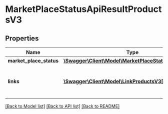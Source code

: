 # MarketPlaceStatusApiResultProductsV3

## Properties
Name | Type | Description | Notes
------------ | ------------- | ------------- | -------------
**market_place_status** | [**\Swagger\Client\Model\MarketPlaceStatusProductsV3[]**](MarketPlaceStatusProductsV3.md) |  | [optional] 
**links** | [**\Swagger\Client\Model\LinkProductsV3[]**](LinkProductsV3.md) | a list of links that can be used for pagination. | [optional] 

[[Back to Model list]](../../README.md#documentation-for-models) [[Back to API list]](../../README.md#documentation-for-api-endpoints) [[Back to README]](../../README.md)


